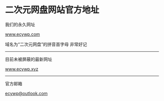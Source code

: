 # 二次元网盘网站官方地址

我们的永久网址

www.ecywp.com


域名为“二次元网盘”的拼音首字母
非常好记

------------------------
目前未被屏蔽的最新网址

www.ecywp.xyz



---------------
官方邮箱

ecywp@outlook.com
